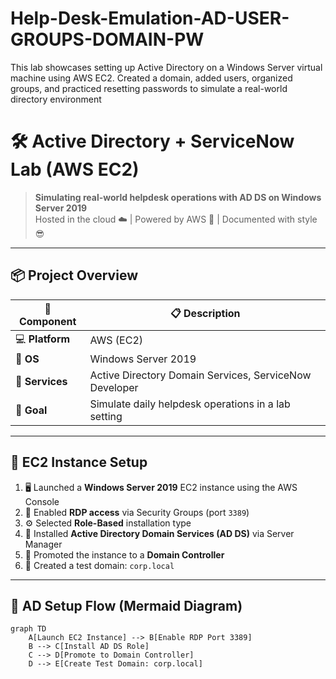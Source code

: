 # Help-Desk-Emulation-AD-USER-GROUPS-DOMAIN-PW
This lab showcases setting up Active Directory on a Windows Server virtual machine using AWS EC2. Created a domain, added users, organized groups, and practiced resetting passwords to simulate a real-world directory environment
# 🛠️ Active Directory + ServiceNow Lab (AWS EC2)

> **Simulating real-world helpdesk operations with AD DS on Windows Server 2019**  
> Hosted in the cloud ☁️ | Powered by AWS 💪 | Documented with style 😎

---

## 📦 Project Overview

| 🧩 **Component** | 📋 **Description** |
|------------------|--------------------|
| 💻 **Platform** | AWS (EC2) |
| 🏁 **OS** | Windows Server 2019 |
| 🧰 **Services** | Active Directory Domain Services, ServiceNow Developer |
| 🎯 **Goal** | Simulate daily helpdesk operations in a lab setting |

---

## 🚀 EC2 Instance Setup

1. 🖥️ Launched a **Windows Server 2019** EC2 instance using the AWS Console  
2. 🔐 Enabled **RDP access** via Security Groups (port `3389`)  
3. ⚙️ Selected **Role-Based** installation type  
4. 🧱 Installed **Active Directory Domain Services (AD DS)** via Server Manager  
5. 🏰 Promoted the instance to a **Domain Controller**  
6. 🧪 Created a test domain: `corp.local`

---

## 🔁 AD Setup Flow (Mermaid Diagram)

```mermaid
graph TD
    A[Launch EC2 Instance] --> B[Enable RDP Port 3389]
    B --> C[Install AD DS Role]
    C --> D[Promote to Domain Controller]
    D --> E[Create Test Domain: corp.local]
